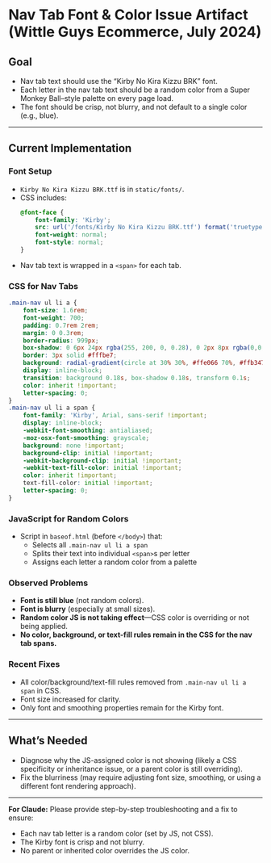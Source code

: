 # Nav Tab Font & Color Issue Artifact (Wittle Guys Ecommerce, July 2024)

## Goal
- Nav tab text should use the “Kirby No Kira Kizzu BRK” font.
- Each letter in the nav tab text should be a random color from a Super Monkey Ball–style palette on every page load.
- The font should be crisp, not blurry, and not default to a single color (e.g., blue).

---

## Current Implementation

### Font Setup
- `Kirby No Kira Kizzu BRK.ttf` is in `static/fonts/`.
- CSS includes:
  ```css
  @font-face {
      font-family: 'Kirby';
      src: url('/fonts/Kirby No Kira Kizzu BRK.ttf') format('truetype');
      font-weight: normal;
      font-style: normal;
  }
  ```
- Nav tab text is wrapped in a `<span>` for each tab.

### CSS for Nav Tabs
```css
.main-nav ul li a {
    font-size: 1.6rem;
    font-weight: 700;
    padding: 0.7rem 2rem;
    margin: 0 0.3rem;
    border-radius: 999px;
    box-shadow: 0 6px 24px rgba(255, 200, 0, 0.28), 0 2px 8px rgba(0,0,0,0.18), 0 1px 4px rgba(0,0,0,0.08);
    border: 3px solid #fffbe7;
    background: radial-gradient(circle at 30% 30%, #ffe066 70%, #ffb347 100%);
    display: inline-block;
    transition: background 0.18s, box-shadow 0.18s, transform 0.1s;
    color: inherit !important;
    letter-spacing: 0;
}
.main-nav ul li a span {
    font-family: 'Kirby', Arial, sans-serif !important;
    display: inline-block;
    -webkit-font-smoothing: antialiased;
    -moz-osx-font-smoothing: grayscale;
    background: none !important;
    background-clip: initial !important;
    -webkit-background-clip: initial !important;
    -webkit-text-fill-color: initial !important;
    color: inherit !important;
    text-fill-color: initial !important;
    letter-spacing: 0;
}
```

### JavaScript for Random Colors
- Script in `baseof.html` (before `</body>`) that:
  - Selects all `.main-nav ul li a span`
  - Splits their text into individual `<span>`s per letter
  - Assigns each letter a random color from a palette

### Observed Problems
- **Font is still blue** (not random colors).
- **Font is blurry** (especially at small sizes).
- **Random color JS is not taking effect**—CSS color is overriding or not being applied.
- **No color, background, or text-fill rules remain in the CSS for the nav tab spans.**

### Recent Fixes
- All color/background/text-fill rules removed from `.main-nav ul li a span` in CSS.
- Font size increased for clarity.
- Only font and smoothing properties remain for the Kirby font.

---

## What’s Needed
- Diagnose why the JS-assigned color is not showing (likely a CSS specificity or inheritance issue, or a parent color is still overriding).
- Fix the blurriness (may require adjusting font size, smoothing, or using a different font rendering approach).

---

**For Claude:**
Please provide step-by-step troubleshooting and a fix to ensure:
- Each nav tab letter is a random color (set by JS, not CSS).
- The Kirby font is crisp and not blurry.
- No parent or inherited color overrides the JS color. 